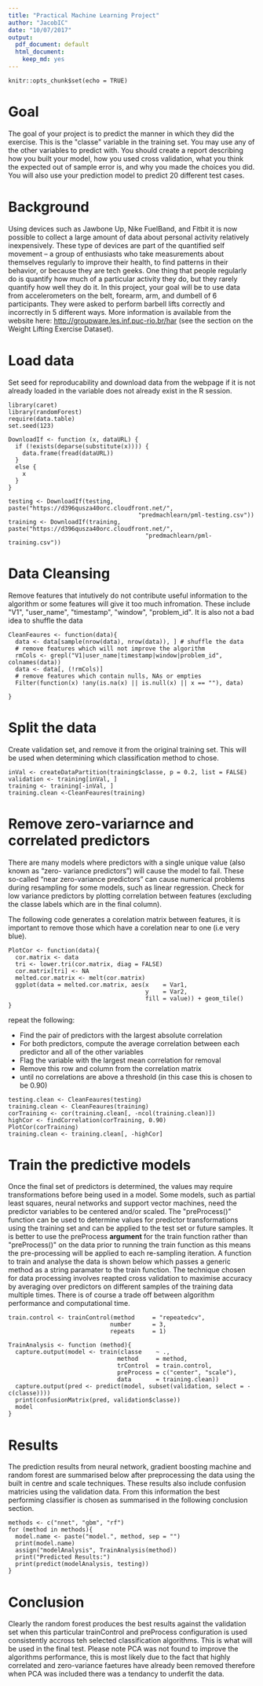 ```yaml
---
title: "Practical Machine Learning Project"
author: "JacobIC"
date: "10/07/2017"
output:
  pdf_document: default
  html_document:
    keep_md: yes
---
```


```{r setup, include=FALSE}
knitr::opts_chunk$set(echo = TRUE)
```
# Goal
The goal of your project is to predict the manner in which they did the exercise. This is the "classe" variable in the training set. You may use any of the other variables to predict with. You should create a report describing how you built your model, how you used cross validation, what you think the expected out of sample error is, and why you made the choices you did. You will also use your prediction model to predict 20 different test cases.

# Background
Using devices such as Jawbone Up, Nike FuelBand, and Fitbit it is now possible to collect a large amount of data about personal activity relatively inexpensively. These type of devices are part of the quantified self movement – a group of enthusiasts who take measurements about themselves regularly to improve their health, to find patterns in their behavior, or because they are tech geeks. One thing that people regularly do is quantify how much of a particular activity they do, but they rarely quantify how well they do it. In this project, your goal will be to use data from accelerometers on the belt, forearm, arm, and dumbell of 6 participants. They were asked to perform barbell lifts correctly and incorrectly in 5 different ways. More information is available from the website here: http://groupware.les.inf.puc-rio.br/har (see the section on the Weight Lifting Exercise Dataset).

# Load data
Set seed for reproducability and download data from the webpage if it is not already loaded in the variable does not already exist in the R session.
```{r load, ECHO = FALSE}
library(caret)
library(randomForest)
require(data.table)
set.seed(123)

DownloadIf <- function (x, dataURL) {
  if (!exists(deparse(substitute(x)))) {
    data.frame(fread(dataURL))
  }
  else {
    x
  }
}

testing <- DownloadIf(testing, paste("https://d396qusza40orc.cloudfront.net/",
                                     "predmachlearn/pml-testing.csv"))
training <- DownloadIf(training, paste("https://d396qusza40orc.cloudfront.net/",
                                       "predmachlearn/pml-training.csv"))
```

# Data Cleansing
Remove features that intutively do not contribute useful information to the algorithm or some features will give it too much infromation. These include "V1", "user\_name", "timestamp", "window", "problem\_id". It is also not a bad idea to shuffle the data

```{r clean}
CleanFeaures <- function(data){
  data <- data[sample(nrow(data), nrow(data)), ] # shuffle the data
  # remove features which will not improve the algorithm
  rmCols <- grepl("V1|user_name|timestamp|window|problem_id", colnames(data))
  data <- data[, (!rmCols)]
  # remove features which contain nulls, NAs or empties
  Filter(function(x) !any(is.na(x) || is.null(x) || x == ""), data)
  
}
```

# Split the data
Create validation set, and remove it from the original training set. This will be used when determining which classification method to chose.

```{r splitdata}
inVal <- createDataPartition(training$classe, p = 0.2, list = FALSE)
validation <- training[inVal, ]
training <- training[-inVal, ]
training.clean <-CleanFeaures(training)
```

# Remove zero-variarnce and correlated predictors
There are many models where predictors with a single unique value (also known as “zero- variance predictors”) will cause the model to fail. These so-called “near zero-variance predictors” can cause numerical problems during resampling for some models, such as linear regression. Check for low variance predictors by plotting correlation between features (excluding the classe labels which are in the final column).

The following code generates a corelation matrix between features, it is important to remove those which have a corelation near to one (i.e very blue).

```{r plorcor}
PlotCor <- function(data){       
  cor.matrix <- data
  tri <- lower.tri(cor.matrix, diag = FALSE)
  cor.matrix[tri] <- NA
  melted.cor.matrix <- melt(cor.matrix)
  ggplot(data = melted.cor.matrix, aes(x    = Var1, 
                                       y    = Var2, 
                                       fill = value)) + geom_tile()
}
```

repeat the following\:

* Find the pair of predictors with the largest absolute correlation
* For both predictors, compute the average correlation between each predictor and all of the other variables
* Flag the variable with the largest mean correlation for removal
* Remove this row and column from the correlation matrix
* until no correlations are above a threshold (in this case this is chosen to be 0.90)

```{r applyclean}
testing.clean <- CleanFeaures(testing)
training.clean <- CleanFeaures(training)
corTraining <- cor(training.clean[, -ncol(training.clean)])
highCor <- findCorrelation(corTraining, 0.90)
PlotCor(corTraining)
training.clean <- training.clean[, -highCor]
```

# Train the predictive models
Once the final set of predictors is determined, the values may require transformations before being used in a model. Some models, such as partial least squares, neural networks and support vector machines, need the predictor variables to be centered and/or scaled. The "preProcess()" function can be used to determine values for predictor transformations using the training set and can be applied to the test set or future samples. It is better to use the preProcess **argument** for the train function rather than "preProcess()" on the data prior to running the train function as this means the pre-processing will be applied to each re-sampling iteration. A function to train and analyse the data is shown below which passes a generic method as a string paramater to the train function. The technique chosen for data processing involves reapted cross validation to maximise accuracy by averaging over predictors on different samples of the training data multiple times. There is of course a trade off between algorithm performance and computational time. 

```{r trainanalysis}
train.control <- trainControl(method     = "repeatedcv",
                             number      = 3, 
                             repeats     = 1)

TrainAnalysis <- function (method){
  capture.output(model <- train(classe    ~ ., 
                               method     = method,
                               trControl  = train.control,
                               preProcess = c("center", "scale"),
                               data       = training.clean))
  capture.output(pred <- predict(model, subset(validation, select = -c(classe))))
  print(confusionMatrix(pred, validation$classe))
  model
}
```

# Results

The prediction results from neural network, gradient boosting machine and random forest are summarised below after preprocessing the data using the built in centre and scale techniques. These results also include confusion matricies using the validation data. From this information the best performing classifier is chosen as summarised in the following conclusion section.

```{r summary, quietly = TRUE}
methods <- c("nnet", "gbm", "rf")
for (method in methods){
  model.name <- paste("model.", method, sep = "")
  print(model.name)
  assign("modelAnalysis", TrainAnalysis(method))
  print("Predicted Results:")
  print(predict(modelAnalysis, testing))
}
```

# Conclusion

Clearly the random forest produces the best results against the validation set when this particular trainControl and preProcess configuration is used consistently accross teh selected classification algorithms. This is what will be used in the final test. Please note PCA was not found to improve the algorithms performance, this is most likely due to the fact that highly correlated and zero-variance faetures have already been removed therefore when PCA was included there was a tendancy to underfit the data.
